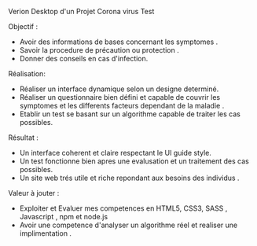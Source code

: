 Verion Desktop d'un Projet Corona virus Test 

Objectif : 
- Avoir des informations de bases concernant les symptomes .
- Savoir la procedure de précaution ou protection .
- Donner des conseils en cas d'infection.

Réalisation:
- Réaliser un interface dynamique selon un designe determiné.
- Réaliser un questionnaire bien défini et capable de couvrir les symptomes et les differents facteurs dependant de la maladie .
- Etablir un test se basant sur un algorithme capable de traiter les cas possibles.

Résultat :
- Un interface coherent et claire respectant le UI guide style.
- Un test fonctionne bien apres une evalusation et un traitement des cas possibles.
- Un site web trés utile et riche repondant aux besoins des individus .

Valeur à jouter : 
- Exploiter et Evaluer mes competences en HTML5, CSS3, SASS , Javascript , npm et node.js
- Avoir une competence d'analyser un algorithme réel et realiser une implimentation .

